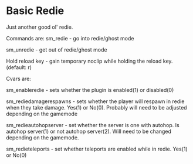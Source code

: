 # Basic Redie

Just another good ol' redie. 

Commands are:
sm_redie - go into redie/ghost mode

sm_unredie - get out of redie/ghost mode

Hold reload key - gain temporary noclip while holding the reload key. (default: r)


Cvars are:

sm_enableredie - sets whether the plugin is enabled(1) or disabled(0)

sm_rediedamagerespawns - sets whether the player will respawn in redie when they take damage. Yes(1) or No(0). Probably will need to be adjusted depending on the gamemode

sm_redieautohopserver - set whether the server is one with autohop. Is autohop server(1) or not autohop server(2). Will need to be changed depending on the gamemode.

sm_redieteleports - set whether teleports are enabled while in redie. Yes(1) or No(0)
